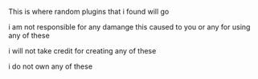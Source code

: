 This is where random plugins that i found will go

i am not responsible for any damange this caused to you or any for using any of these

i will not take credit for creating any of these

i do not own any of these
